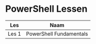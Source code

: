 # PowerShell Lessen

| Les | Naam |
| ----------- | ----------- |
| Les 1 | PowerShell  Fundamentals |
